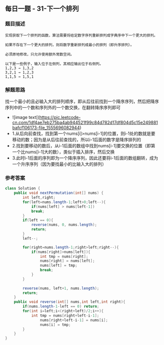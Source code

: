 ## 每日一题 - 31-下一个排列


### 题目描述
```
实现获取下一个排列的函数，算法需要将给定数字序列重新排列成字典序中下一个更大的排列。

如果不存在下一个更大的排列，则将数字重新排列成最小的排列（即升序排列）。

必须原地修改，只允许使用额外常数空间。

以下是一些例子，输入位于左侧列，其相应输出位于右侧列。
1,2,3 → 1,3,2
3,2,1 → 1,2,3
1,1,5 → 1,5,1

```
### 解题思路
找一个最小的且必输入大的排列顺序，即从后往前找到一个降序序列，然后把降序序列中的一个数和序列外的一个数交换，在翻转降序序列即可
* ![image text[(https://pic.leetcode-cn.com/1df4ae7eb275ba4ab944521f99c84d782d17df804d5c15e249881bafcf106173-file_1555696082944)
* 1.从后向前查找，找到第一个nums[i]>nums[i-1]的位置，则i-1处的数就是要移动的数；因为是从后往前查找的，所以i-1后面的数字是降序排列的
* 2.找到要移动的数后，从i-1后面的数组中找到nums[i-1]要交换的位置（即第一个比nums[i-1]大的数），类似于插入排序，然后交换
* 3.此时i-1后面的序列即为一个降序序列，因此还要将i-1后面的数组翻转，成为一个升序序列（因为要找最小的比输入大的排列）

### 参考答案

```java
class Solution {
    public void nextPermutation(int[] nums) {
        int left,right;
        for(left=nums.length-1;left>0;left--){
            if(nums[left] > nums[left-1])
            break;
        }
        if(left == 0){
            reverse(nums, 0, nums.length);
            return;
        }
        left--;

        for(right=nums.length-1;right>left;right--){
            if(nums[right]>nums[left]){
                int tmp = nums[right];
                nums[right] = nums[left];
                nums[left] = tmp;
                break;
            }
        }
        
        reverse(nums, left+1, nums.length);
        return;
    }
    public void reverse(int[] nums,int left,int right){
        if(nums.length-1-left == 0) return;
        for(int i=left;i<(right+left)/2;i++){
            int tmp = nums[right+left-i-1];
                nums[right+left-i-1] = nums[i];
                nums[i] = tmp;
        }
    }
}
```
